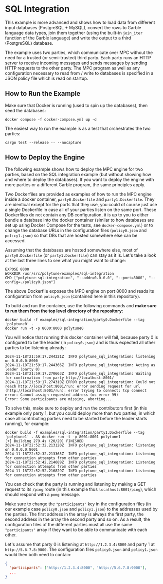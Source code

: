 # SQL Integration

This example is more advanced and shows how to load data from different input databases (PostgreSQL + MySQL), convert the rows to Garble language data types, join them together (using the built-in `join_iter` function of the Garble language) and write the output to a third (PostgreSQL) database.

The example uses two parties, which communicate over MPC without the need for a trusted (or semi-trusted) third party. Each party runs an HTTP server to receive incoming messages and sends messages by sending HTTP requests to the other party. The MPC program as well as any configuration necessary to read from / write to databases is specified in a JSON policy file which is read on startup.

## How to Run the Example

Make sure that Docker is running (used to spin up the databases), then seed the databases:

```
docker compose -f docker-compose.yml up -d
```

The easiest way to run the example is as a test that orchestrates the two parties:

```
cargo test --release -- --nocapture
```

## How to Deploy the Engine

The following example shows how to deploy the MPC engine for two parties, based on the SQL integration example (but without showing how and where to deploy the databases). If you want to deploy the engine with more parties or a different Garble program, the same principles apply.

Two Dockerfiles are provided as examples of how to run the MPC engine inside a docker container, `party0.Dockerfile` and `party1.Dockerfile`. They are identical except for the ports that they use, you could of course just use a single Dockerfile in case all of your parties listen on the same port. These Dockerfiles do not contain any DB configuration, it is up to you to either bundle a database into the docker container (similar to how databases are set up using Docker Compose for the tests, see `docker-compose.yml`) or to change the database URLs in the configuration files (`policy0.json` and `policy1.json`) so that DBs that are hosted somewhere else can be accessed.

Assuming that the databases are hosted somewhere else, most of `party0.Dockerfile` (or `party1.Dockerfile`) can stay as it is. Let's take a look at the last three lines to see what you might want to change:

```
EXPOSE 8000
WORKDIR /usr/src/polytune/examples/sql-integration
CMD ["polytune-sql-integration", "--addr=0.0.0.0", "--port=8000", "--config=./policy0.json"]
```

The above Dockerfile exposes the MPC engine on port 8000 and reads its configuration from `policy0.json` (contained here in this repository).

To build and run the container, use the following commands and **make sure to run them from the top level directory of the repository**:

```
docker build -f examples/sql-integration/party0.Dockerfile --tag 'polytune0' .
docker run -t -p 8000:8000 polytune0
```

You will notice that running this docker container will fail, because party 0 is configured to be the leader (in `policy0.json`) and is thus expected all other parties to be listening already:

```
2024-11-18T21:59:17.244221Z  INFO polytune_sql_integration: listening on 0.0.0.0:8000
2024-11-18T21:59:17.244366Z  INFO polytune_sql_integration: Acting as leader (party 0)
2024-11-18T21:59:17.270663Z  INFO polytune_sql_integration: Waiting for confirmation from party http://localhost:8001/
2024-11-18T21:59:17.274310Z ERROR polytune_sql_integration: Could not reach http://localhost:8001/run: error sending request for url (http://localhost:8001/run): error trying to connect: tcp connect error: Cannot assign requested address (os error 99)
Error: Some participants are missing, aborting...
```

To solve this, make sure to deploy and run the contributors first (in this example only party 1, but you could deploy more than two parties, in which case all contributing parties need to be started before the leader starts running), for example:

```
docker build -f examples/sql-integration/party1.Dockerfile --tag 'polytune1' . && docker run -t -p 8001:8001 polytune1
[+] Building 279.4s (20/20) FINISHED
2024-11-18T22:52:32.213120Z  INFO polytune_sql_integration: listening on 0.0.0.0:8001
2024-11-18T22:52:32.213365Z  INFO polytune_sql_integration: Listening for connection attempts from other parties
2024-11-18T22:52:42.214689Z  INFO polytune_sql_integration: Listening for connection attempts from other parties
2024-11-18T22:52:52.216829Z  INFO polytune_sql_integration: Listening for connection attempts from other parties
```

You can check that the party is running and listening by making a GET request to its `/ping` route (in this example thus `localhost:8001/ping`), which should respond with a `pong` message.

Make sure to change the `"participants"` key in the configuration files (in our example case `policy0.json` and `policy1.json`) to the addresses used by the parties. The first address in the array is always the first party, the second address in the array the second party and so on. As a result, the configuration files of the different parties must all use the same `"participants"` array if they want to be able to communicate with each other.

Let's assume that party 0 is listening at `http://1.2.3.4:8000` and party 1 at `http://5.6.7.8:9000`. The configuration files `policy0.json` and `policy1.json` would then both need to contain:

```json
{
  "participants": ["http://1.2.3.4:8000", "http://5.6.7.8:9000"],
  ...
}
```
